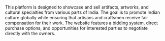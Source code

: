 This platform is designed to showcase and sell artifacts, artworks, and cultural specialties from various parts of India. The goal is to promote Indian culture globally while ensuring that artisans and craftsmen receive fair compensation for their work. The website features a bidding system, direct purchase options, and opportunities for interested parties to negotiate directly with the owners.
